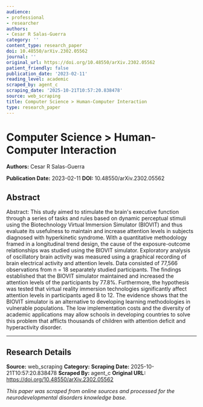 ```yaml
---
audience:
- professional
- researcher
authors:
- Cesar R Salas-Guerra
category: ''
content_type: research_paper
doi: 10.48550/arXiv.2302.05562
journal: ''
original_url: https://doi.org/10.48550/arXiv.2302.05562
patient_friendly: false
publication_date: '2023-02-11'
reading_level: academic
scraped_by: agent_c
scraping_date: '2025-10-21T10:57:20.838478'
source: web_scraping
title: Computer Science > Human-Computer Interaction
type: research_paper
---
```

# Computer Science > Human-Computer Interaction

**Authors:** Cesar R Salas-Guerra

**Publication Date:** 2023-02-11
**DOI:** 10.48550/arXiv.2302.05562

## Abstract

Abstract:
This study aimed to stimulate the brain's executive function through a series of tasks and rules based on dynamic perceptual stimuli using the Biotechnology Virtual Immersion Simulator (BIOVIT) and thus evaluate its usefulness to maintain and increase attention levels in subjects diagnosed with hyperkinetic syndrome. With a quantitative methodology framed in a longitudinal trend design, the cause of the exposure-outcome relationships was studied using the BIOVIT simulator. Exploratory analysis of oscillatory brain activity was measured using a graphical recording of brain electrical activity and attention levels. Data consisted of 77,566 observations from n = 18 separately studied participants. The findings established that the BIOVIT simulator maintained and increased the attention levels of the participants by 77.8%. Furthermore, the hypothesis was tested that virtual reality immersion technologies significantly affect attention levels in participants aged 8 to 12. The evidence shows that the BIOVIT simulator is an alternative to developing learning methodologies in vulnerable populations. The low implementation costs and the diversity of academic applications may allow schools in developing countries to solve this problem that afflicts thousands of children with attention deficit and hyperactivity disorder.

---

## Research Details

**Source:** web_scraping
**Category:** 
**Scraping Date:** 2025-10-21T10:57:20.838478
**Scraped By:** agent_c
**Original URL:** https://doi.org/10.48550/arXiv.2302.05562

*This paper was scraped from online sources and processed for the neurodevelopmental disorders knowledge base.*
